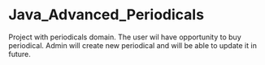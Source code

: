 # Java_Advanced_Periodicals
Project with periodicals domain. The user wil have opportunity to buy periodical. Admin will create new periodical and will be able to update it in future.
